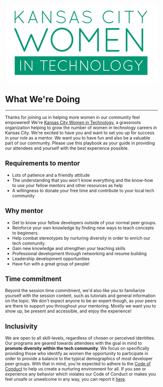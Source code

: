 <p align="center">
    <img align="middle" src="assets/logo-kcwit.png" alt="KC Women in Tech" />
</p>

# What We're Doing

---
Thanks for joining us in helping more women in our community feel empowered! We're [Kansas City Women in Technology](http://kcwomenintech.org), a grassroots organization helping to grow the number of women in technology careers in Kansas City. We're excited to have you and want to set you up for success in your role as a mentor. We want you to have fun and also be a valuable part of our community. Please use this playbook as your guide in providing our attendees and yourself with the best experience possible.

## Requirements to mentor
* Lots of patience and a friendly attitude
* The understanding that you won't know everything and the know-how to use your fellow mentors and other resources as help
* A willingness to donate your free time and contribute to your local tech community  

## Why mentor
* Get to know your fellow developers outside of your normal peer groups.
* Reinforce your own knowledge by finding new ways to teach concepts to beginners.
* Help combat stereotypes by nurturing diversity in order to enrich our tech community.
* Gain new knowledge and strengthen your teaching skills
* Professional development through networking and resume building
* Leadership development opportunities
* Have fun with a great group of people!  

## Time commitment
Beyond the session time commitment, we'd also like you to familiarize yourself with the session content, such as tutorials and general information on the topic. We don't expect anyone to be an expert though, as your peers are there to support you throughout your mentoring. Mostly we want you to show up, be present and accessible, and enjoy the experience!  


## Inclusivity
We are open to all skill-levels, regardless of chosen or perceived identities. Our programs are geared towards attendees with the goal in mind to **promote diversity within the tech community**. We focus on specifically providing those who identify as women the opportunity to participate in order to provide a balance to the typical demographics of most developer peer groups. With that in mind, you're expected to adhere to the [Code of Conduct](http://kansascitywomenintechnology.github.io/CodeOfConduct/) to help us create a nurturing environment for all. If you see or experience any behavior which violates our Code of Conduct or makes you feel unsafe or unwelcome in any way, you can report it [here](http://kansascitywomenintechnology.github.io/CodeOfConduct/#reporting).



